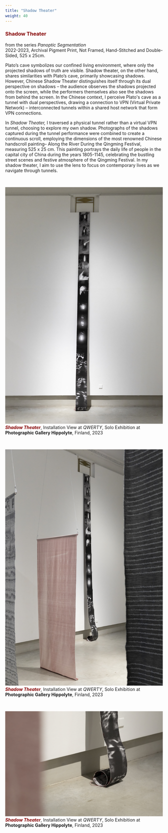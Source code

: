 ```yaml
---
title: "Shadow Theater"
weight: 40
---
```


### **<span style="color: #850000;">Shadow Theater</span>**

from the series *Panoptic Segmentation*  
2022-2023, Archival Pigment Print, Not Framed, Hand-Stitched and Double-Sided, 525 x 25cm.

Plato’s cave symbolizes our confined living environment, where only the projected shadows of truth are visible. Shadow theater, on the other hand, shares similarities with Plato’s cave, primarily showcasing shadows. However, Chinese Shadow Theater distinguishes itself through its dual perspective on shadows – the audience observes the shadows projected onto the screen, while the performers themselves also see the shadows from behind the screen. In the Chinese context, I perceive Plato's cave as a tunnel with dual perspectives, drawing a connection to VPN (Virtual Private Network) – interconnected tunnels within a shared host network that form VPN connections.

In *Shadow Theater,* I traversed a physical tunnel rather than a virtual VPN tunnel, choosing to explore my own shadow. Photographs of the shadows captured during the tunnel performance were combined to create a continuous scroll, employing the dimensions of the most renowned Chinese handscroll painting– Along the River During the Qingming Festival, measuring 525 x 25 cm. This painting portrays the daily life of people in the capital city of China during the years 1805-1145, celebrating the bustling street scenes and festive atmosphere of the Qingming Festival. In my shadow theater, I aim to use the lens to focus on contemporary lives as we navigate through tunnels.



<p>&nbsp;</p>

![image of 1989](theater-1.jpg)  
***<span style="color: #850000;">Shadow Theater</span>***, Installation View at *QWERTY*, Solo Exhibition at **Photographic Gallery Hippolyte**, Finland, 2023

<p>&nbsp;</p>

![image of 1989](theater-2.jpg)  
***<span style="color: #850000;">Shadow Theater</span>***, Installation View at *QWERTY*, Solo Exhibition at **Photographic Gallery Hippolyte**, Finland, 2023


<p>&nbsp;</p>

![image of 1989](theater-3.jpg)  
***<span style="color: #850000;">Shadow Theater</span>***, Installation View at *QWERTY*, Solo Exhibition at **Photographic Gallery Hippolyte**, Finland, 2023

  